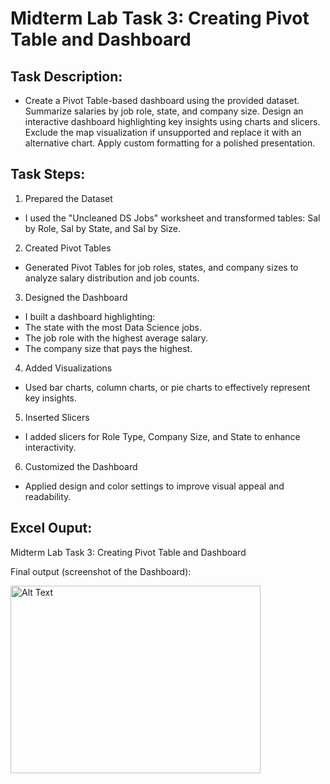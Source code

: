 # Midterm Lab Task 3: Creating Pivot Table and Dashboard
## Task Description:
- Create a Pivot Table-based dashboard using the provided dataset. Summarize salaries by job role, state, and company size. Design an interactive dashboard highlighting key insights using charts and slicers. Exclude the map visualization if unsupported and replace it with an alternative chart. Apply custom formatting for a polished presentation.

## Task Steps:
1. Prepared the Dataset
- I used the "Uncleaned DS Jobs" worksheet and transformed tables: Sal by Role, Sal by State, and Sal by Size.
2. Created Pivot Tables
- Generated Pivot Tables for job roles, states, and company sizes to analyze salary distribution and job counts.
3. Designed the Dashboard
- I built a dashboard highlighting:
- The state with the most Data Science jobs.
- The job role with the highest average salary.
- The company size that pays the highest.
4. Added Visualizations
- Used bar charts, column charts, or pie charts to effectively represent key insights.
5. Inserted Slicers
- I added slicers for Role Type, Company Size, and State to enhance interactivity.
6. Customized the Dashboard
- Applied design and color settings to improve visual appeal and readability.

## Excel Ouput:
Midterm Lab Task 3: Creating Pivot Table and Dashboard

Final output (screenshot of the Dashboard):

<img src="" alt="Alt Text" width="400" height="300">
